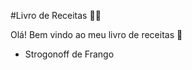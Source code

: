 #Livro de Receitas :man_cook:

Olá! Bem vindo ao meu livro de receitas :wave:

- Strogonoff de Frango

